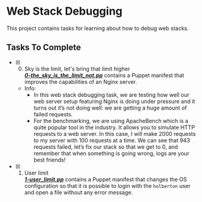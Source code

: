 # Web Stack Debugging

This project contains tasks for learning about how to debug web stacks.

## Tasks To Complete

+ [x] 0. Sky is the limit, let's bring that limit higher<br/>_**[0-the_sky_is_the_limit_not.pp](0-the_sky_is_the_limit_not.pp)**_ contains a Puppet manifest that improves the capabilities of an Nginx server.
  + Info:
    + In this web stack debugging task, we are testing how well our web server setup featuring Nginx is doing under pressure and it turns out it’s not doing well: we are getting a huge amount of failed requests.
    + For the benchmarking, we are using ApacheBench which is a quite popular tool in the industry. It allows you to simulate HTTP requests to a web server. In this case, I will make 2000 requests to my server with 100 requests at a time. We can see that 943 requests failed, let’s fix our stack so that we get to 0, and remember that when something is going wrong, logs are your best friends!

+ [x] 1. User limit<br/>_**[1-user_limit.pp](1-user_limit.pp)**_ contains a Puppet manifest that changes the OS configuration so that it is possible to login with the `holberton` user and open a file without any error message.